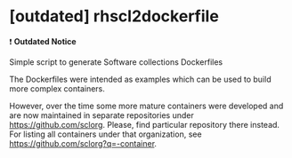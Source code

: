 [outdated] rhscl2dockerfile
===========================

:exclamation: **Outdated Notice**

Simple script to generate Software collections Dockerfiles

The Dockerfiles were intended as examples which can be used to build
more complex containers.

However, over the time some more mature containers were developed and are now maintained in separate repositories under https://github.com/sclorg. Please, find particular repository there instead. For listing all containers under that organization, see https://github.com/sclorg?q=-container.

